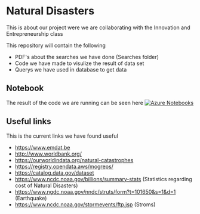 # Natural Disasters

This is about our project were we are collaborating with the Innovation and Entrepreneurship class

This repository will contain the following

  * PDF's about the searches we have done (Searches folder)
  * Code we have made to visulize the result of data set
  * Querys we have used in database to get data
  
## Notebook

The result of the code we are running can be seen here [![Azure Notebooks](https://notebooks.azure.com/launch.png)](https://notebooks.azure.com/Yoyoung/libraries/NaturalDisasters)
  
## Useful links
This is the current links we have found useful
* https://www.emdat.be
* http://www.worldbank.org/
* https://ourworldindata.org/natural-catastrophes
* https://registry.opendata.aws/mogreps/
* https://catalog.data.gov/dataset
* https://www.ncdc.noaa.gov/billions/summary-stats (Statistics regarding cost of Natural Disasters)
* https://www.ngdc.noaa.gov/nndc/struts/form?t=101650&s=1&d=1 (Earthquake)
* https://www.ncdc.noaa.gov/stormevents/ftp.jsp (Stroms)